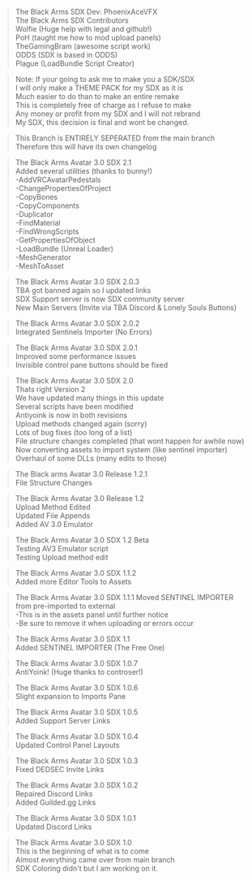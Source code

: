 >The Black Arms SDX Dev: PhoenixAceVFX  
>The Black Arms SDX Contributors  
>Wolfie (Huge help with legal and github!)  
>PoH (taught me how to mod upload panels)  
>TheGamingBram (awesome script work)  
>ODDS (SDX is based in ODDS)  
>Plague (LoadBundle Script Creator)  

>Note: If your going to ask me to make you a SDK/SDX  
>I will only make a THEME PACK for my SDX as it is  
>Much easier to do than to make an entire remake  
>This is completely free of charge as I refuse to make  
>Any money or profit from my SDX and I will not rebrand  
>My SDX, this decision is final and wont be changed.  

>This Branch is ENTIRELY SEPERATED from the main branch  
>Therefore this will have its own changelog

>The Black Arms Avatar 3.0 SDX 2.1  
>Added several utilities (thanks to bunny!)  
>-AddVRCAvatarPedestals  
>-ChangePropertiesOfProject  
>-CopyBones  
>-CopyComponents  
>-Duplicator  
>-FindMaterial  
>-FindWrongScripts  
>-GetPropertiesOfObject  
>-LoadBundle (Unreal Loader)  
>-MeshGenerator  
>-MeshToAsset  

>The Black Arms Avatar 3.0 SDX 2.0.3  
>TBA got banned again so I updated links  
>SDX Support server is now SDX community server  
>New Main Servers (Invite via TBA Discord & Lonely Souls Buttons)  

>The Black Arms Avatar 3.0 SDX 2.0.2  
>Integrated Sentinels Importer (No Errors)  

>The Black Arms Avatar 3.0 SDX 2.0.1  
>Improved some performance issues  
>Invisible control pane buttons should be fixed  

>The Black Arms Avatar 3.0 SDX 2.0  
>Thats right Version 2  
>We have updated many things in this update  
>Several scripts have been modified  
>Antiyoink is now in both revisions  
>Upload methods changed again (sorry)  
>Lots of bug fixes (too long of a list)  
>File structure changes completed (that wont happen for awhile now)  
>Now converting assets to import system (like sentinel importer)  
>Overhaul of some DLLs (many edits to those)  

>The Black arms Avatar 3.0 Release 1.2.1  
>File Structure Changes  

>The Black Arms Avatar 3.0 Release 1.2  
>Upload Method Edited  
>Updated File Appends  
>Added AV 3.0 Emulator  


>The Black Arms Avatar 3.0 SDX 1.2 Beta  
>Testing AV3 Emulator script  
>Testing Upload method edit  

>The Black Arms Avatar 3.0 SDX 1.1.2  
>Added more Editor Tools to Assets  

>The Black Arms Avatar 3.0 SDX 1.1.1
>Moved SENTINEL IMPORTER from pre-imported to external  
>-This is in the assets panel until further notice  
>-Be sure to remove it when uploading or errors occur  

>The Black Arms Avatar 3.0 SDX 1.1  
>Added SENTINEL IMPORTER (The Free One)  

>The Black Arms Avatar 3.0 SDX 1.0.7  
>AntiYoink! (Huge thanks to controser!)  

>The Black Arms Avatar 3.0 SDX 1.0.6  
>Slight expansion to Imports Pane

>The Black Arms Avatar 3.0 SDX 1.0.5  
>Added Support Server Links

>The Black Arms Avatar 3.0 SDX 1.0.4  
>Updated Control Panel Layouts

>The Black Arms Avatar 3.0 SDX 1.0.3  
>Fixed DEDSEC Invite Links

>The Black Arms Avatar 3.0 SDX 1.0.2  
>Repaired Discord Links  
>Added Guilded.gg Links

>The Black Arms Avatar 3.0 SDX 1.0.1  
>Updated Discord Links

>The Black Arms Avatar 3.0 SDX 1.0  
>This is the beginning of what is to come  
>Almost everything came over from main branch  
>SDK Coloring didn't but I am working on it.
